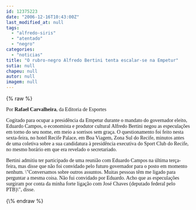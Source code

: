```yaml
---
id: 12375223
date: "2006-12-16T10:43:00Z"
last_modified_at: null
tags:
  - "alfredo-siris"
  - "atentado"
  - "negro"
categories:
  - "noticias"
title: "O rubro-negro Alfredo Bertini tenta escalar-se na Empetur"
sutia: null
chapeu: null
autor: null
imagem: null
---
```

{\% raw %}
<p><P><FONT face=Verdana>Por <STRONG>Rafael Carvalheira</STRONG>, da Editoria de Esportes</FONT></P></p>
<p><P><FONT face=Verdana>Cogitado para ocupar a presidência da Empetur durante o mandato do governador eleito, Eduardo Campos, o economista e produtor cultural Alfredo Bertini negou as especulações em torno do seu nome, em meio a sorrisos sem graça. O questionamento foi feito nesta sexta-feira, no hotel Recife Palace, em Boa Viagem, Zona Sul do Recife, minutos antes de uma coletiva sobre a sua candidatura à presidência executiva do Sport Club do Recife, no mesmo horário em que era revelado o secretariado.</FONT></P></p>
<p><P><FONT face=Verdana>Bertini admitiu ter participado de uma reunião com Eduardo Campos na última terça-feira, mas disse que não foi convidado pelo futuro governador para o posto em momento nenhum. \"Conversamos sobre outros assuntos. Muitas pessoas têm me ligado para perguntar a mesma coisa. Não fui convidado por Eduardo. Acho que as especulações surgiram por conta da minha forte ligação com José Chaves (deputado federal pelo PTB)\", disse.</FONT></P> </p>
{\% endraw %}